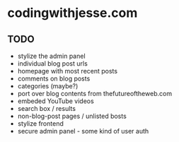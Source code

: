# codingwithjesse.com

## TODO

- stylize the admin panel
- individual blog post urls
- homepage with most recent posts
- comments on blog posts
- categories (maybe?)
- port over blog contents from thefutureoftheweb.com
- embeded YouTube videos
- search box / results
- non-blog-post pages / unlisted bosts
- stylize frontend
- secure admin panel - some kind of user auth
